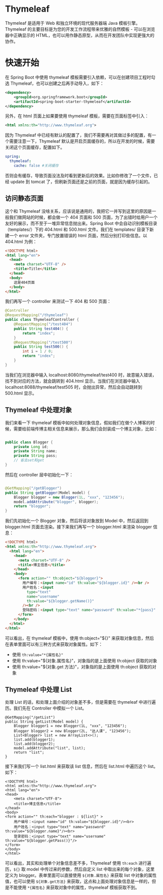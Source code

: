 # Thymeleaf

Thymeleaf 是适用于 Web 和独立环境的现代服务器端 Java 模板引擎。Thymeleaf 的主要目标是为您的开发工作流程带来优雅的自然模板 - 可以在浏览器中正确显示的 HTML，也可以用作静态原型，从而在开发团队中实现更强大的协作。

# 快速开始

在 Spring Boot 中使用 thymeleaf 模板需要引入依赖，可以在创建项目工程时勾选 Thymeleaf，也可以创建之后再手动导入，如下：

```xml
<dependency>
    <groupId>org.springframework.boot</groupId>
    <artifactId>spring-boot-starter-thymeleaf</artifactId>
</dependency>
```

另外，在 html 页面上如果要使用 thymeleaf 模板，需要在页面标签中引入：

```xml
<html xmlns:th="http://www.thymeleaf.org">
```

因为 Thymeleaf 中已经有默认的配置了，我们不需要再对其做过多的配置，有一个需要注意一下，Thymeleaf 默认是开启页面缓存的，所以在开发的时候，需要关闭这个页面缓存，配置如下。

```yaml
spring:
  thymeleaf:
    cache: false #关闭缓存
```

否则会有缓存，导致页面没法及时看到更新后的效果。比如你修改了一个文件，已经 update 到 tomcat 了，但刷新页面还是之前的页面，就是因为缓存引起的。

## 访问静态页面

这个和 Thymeleaf 没啥关系，应该说是通用的，我把它一并写到这里的原因是一般我们做网站的时候，都会做一个 404 页面和 500 页面，为了出错时给用户一个友好的展示，而不至于一堆异常信息抛出来。Spring Boot 中会自动识别模板目录（templates/）下的 404.html 和 500.html 文件。我们在 templates/ 目录下新建一个 error 文件夹，专门放置错误的 html 页面，然后分别打印些信息。以 404.html 为例：

```html
<!DOCTYPE html>
<html lang="en">
  <head>
    <meta charset="UTF-8" />
    <title>Title</title>
  </head>
  <body>
    这是404页面
  </body>
</html>
```

我们再写一个 controller 来测试一下 404 和 500 页面：

```java
@Controller
@RequestMapping("/thymeleaf")
public class ThymeleafController {
    @RequestMapping("/test404")
    public String test404() {
        return "index";
    }
    @RequestMapping("/test500")
    public String test500() {
        int i = 1 / 0;
        return "index";
    }
}
```

当我们在浏览器中输入 localhost:8080/thymeleaf/test400 时，故意输入错误，找不到对应的方法，就会跳转到 404.html 显示。当我们在浏览器中输入 localhost:8088/thymeleaf/test505 时，会抛出异常，然后会自动跳转到 500.html 显示。

## Thymeleaf 中处理对象

我们来看一下 thymeleaf 模板中如何处理对象信息，假如我们在做个人博客的时候，需要给前端传博主相关信息来展示，那么我们会封装成一个博主对象，比如：

```java

public class Blogger {
    private Long id;
    private String name;
    private String pass;
	// 省去set和get
}
```

然后在 controller 层中初始化一下：

```java

@GetMapping("/getBlogger")
public String getBlogger(Model model) {
	Blogger blogger = new Blogger(1L, "xxx", "123456");
	model.addAttribute("blogger", blogger);
	return "blogger";
}
```

我们先初始化一个 Blogger 对象，然后将该对象放到 Model 中，然后返回到 blogger.html 页面去渲染。接下来我们再写一个 blogger.html 来渲染 blogger 信息：

```html
<!DOCTYPE html>
<html xmlns:th="http://www.thymeleaf.org">
  <html lang="en">
    <head>
      <meta charset="UTF-8" />
      <title>博主信息</title>
    </head>
    <body>
      <form action="" th:object="${blogger}">
        用户编号：<input name="id" th:value="${blogger.id}" /><br />
        用户姓名：<input
          type="text"
          name="username"
          th:value="${blogger.getName()}"
        /><br />
        登陆密码：<input type="text" name="password" th:value="*{pass}" />
      </form>
    </body>
  </html>
</html>
```

可以看出，在 thymeleaf 模板中，使用 th:object="${}" 来获取对象信息，然后在表单里面可以有三种方式来获取对象属性。如下：

- 使用 `th:value="*{属性名}"`
- 使用 th:value="${对象.属性名}"，对象指的是上面使用 th:object 获取的对象
- 使用 th:value="${对象.get 方法}"，对象指的是上面使用 th:object 获取的对象

## Thymeleaf 中处理 List

处理 List 的话，和处理上面介绍的对象差不多，但是需要在 thymeleaf 中进行遍历。我们先在 Controller 中模拟一个 List。

```
@GetMapping("/getList")
public String getList(Model model) {
    Blogger blogger1 = new Blogger(1L, "xxx", "123456");
    Blogger blogger2 = new Blogger(2L, "达人课", "123456");
    List<Blogger> list = new ArrayList<>();
    list.add(blogger1);
    list.add(blogger2);
    model.addAttribute("list", list);
    return "list";
}
```

接下来我们写一个 list.html 来获取该 list 信息，然后在 list.html 中遍历这个 list。如下：

```
<!DOCTYPE html>
<html xmlns:th="http://www.thymeleaf.org">
<html lang="en">
<head>
    <meta charset="UTF-8">
    <title>博主信息</title>
</head>
<body>
<form action="" th:each="blogger : ${list}" >
    用户编号：<input name="id" th:value="${blogger.id}"/><br>
    用户姓名：<input type="text" name="password" th:value="${blogger.name}"/><br>
    登录密码：<input type="text" name="username" th:value="${blogger.getPass()}"/>
</form>
</body>
</html>
```

可以看出，其实和处理单个对象信息差不多，Thymeleaf 使用 `th:each` 进行遍历，`${}` 取 model 中传过来的参数，然后自定义 list 中取出来的每个对象，这里定义为 blogger。表单里面可以直接使用 `${对象.属性名}` 来获取 list 中对象的属性值，也可以使用 `${对象.get方法}` 来获取，这点和上面处理对象信息是一样的，但是不能使用 `*{属性名}` 来获取对象中的属性，thymeleaf 模板获取不到。

